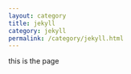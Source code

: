 ```yaml
---
layout: category
title: jekyll
category: jekyll
permalink: /category/jekyll.html
---
```


this is the page
